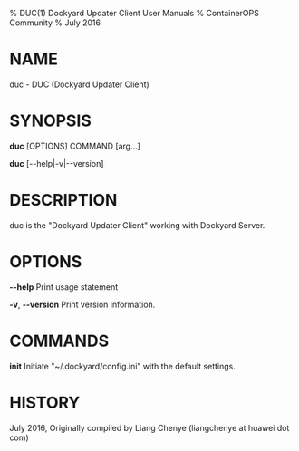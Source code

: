 % DUC(1) Dockyard Updater Client User Manuals
% ContainerOPS Community
% July 2016
# NAME
duc \- DUC (Dockyard Updater Client)

# SYNOPSIS
**duc** [OPTIONS] COMMAND [arg...]

**duc** [--help|-v|--version]

# DESCRIPTION
duc is the "Dockyard Updater Client" working with Dockyard Server.


# OPTIONS
**--help**
  Print usage statement

**-v**, **--version**
  Print version information.

# COMMANDS
**init**
  Initiate "~/.dockyard/config.ini" with the default settings.

# HISTORY
July 2016, Originally compiled by Liang Chenye (liangchenye at huawei dot com)
